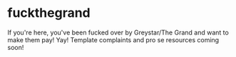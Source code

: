 # fuckthegrand

If you're here, you've been fucked over by Greystar/The Grand and want to make them pay! Yay! Template complaints and pro se resources coming soon!
